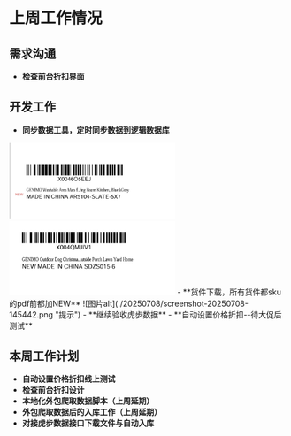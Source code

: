 # 上周工作情况
## **需求沟通**
- **检查前台折扣界面**

## **开发工作**
- **同步数据工具，定时同步数据到逻辑数据库**
<img src="./20250708/img_v3_02nq_6165cafd-96b4-4ad6-ad9a-1cbcf16c187g.jpg" alt="图片alt" width="300" />
<img src="./20250708/img_v3_02nq_78cc16b6-7370-42a1-a418-da534930c61g.jpg" alt="图片alt" width="300" />
- **货件下载，所有货件都sku的pdf前都加NEW**
![图片alt](./20250708/screenshot-20250708-145442.png "提示")
- **继续验收虎步数据**
- **自动设置价格折扣--待大促后测试**

## **本周工作计划**
- **自动设置价格折扣线上测试**
- **检查前台折扣设计**
- **本地化外包爬取数据脚本（上周延期）**
- **外包爬取数据后的入库工作（上周延期）**
- **对接虎步数据接口下载文件与自动入库**
